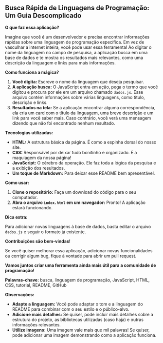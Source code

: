 ##  Busca Rápida de Linguagens de Programação: Um Guia Descomplicado

**O que faz essa aplicação?**

Imagine que você é um desenvolvedor e precisa encontrar informações rápidas sobre uma linguagem de programação específica. Em vez de vasculhar a internet inteira, você pode usar essa ferramenta! Ao digitar o nome da linguagem no campo de pesquisa, a aplicação busca em uma base de dados e te mostra os resultados mais relevantes, como uma descrição da linguagem e links para mais informações.

**Como funciona a mágica?**

1. **Você digita:** Escreve o nome da linguagem que deseja pesquisar.
2. **A aplicação busca:** O JavaScript entra em ação, pega o termo que você digitou e procura por ele em um arquivo chamado `dados.js`. Esse arquivo contém informações sobre várias linguagens, como título, descrição e links.
3. **Resultados na tela:** Se a aplicação encontrar alguma correspondência, ela cria um card com o título da linguagem, uma breve descrição e um link para você saber mais. Caso contrário, você verá uma mensagem dizendo que não foi encontrado nenhum resultado.

**Tecnologias utilizadas:**

* **HTML:** A estrutura básica da página. É como a espinha dorsal do nosso site.
* **CSS:** Responsável por deixar tudo bonitinho e organizado. É a maquiagem da nossa página!
* **JavaScript:** O cérebro da operação. Ele faz toda a lógica da pesquisa e a exibição dos resultados.
* **Um toque de Markdown:** Para deixar esse README bem apresentável.

**Como usar:**

1. **Clone o repositório:** Faça um download do código para o seu computador.
2. **Abra o arquivo `index.html` em um navegador:** Pronto! A aplicação estará funcionando.

**Dica extra:**

Para adicionar novas linguagens à base de dados, basta editar o arquivo `dados.js` e seguir o formato já existente.

**Contribuições são bem-vindas!**

Se você quiser melhorar essa aplicação, adicionar novas funcionalidades ou corrigir algum bug, fique à vontade para abrir um pull request. 

**Vamos juntos criar uma ferramenta ainda mais útil para a comunidade de programação!**

**Palavras-chave:** busca, linguagem de programação, JavaScript, HTML, CSS, tutorial, README, GitHub

**Observações:**

* **Adapte a linguagem:** Você pode adaptar o tom e a linguagem do README para combinar com o seu estilo e o público-alvo.
* **Adicione mais detalhes:** Se quiser, pode incluir mais detalhes sobre a estrutura do projeto, as bibliotecas utilizadas (caso haja) e outras informações relevantes.
* **Utilize imagens:** Uma imagem vale mais que mil palavras! Se quiser, pode adicionar uma imagem demonstrando como a aplicação funciona.

